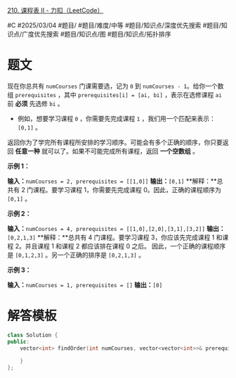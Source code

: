 [210. 课程表 II - 力扣（LeetCode）](https://leetcode.cn/problems/course-schedule-ii/description/)

#C #2025/03/04 #题目/ #题目/难度/中等 #题目/知识点/深度优先搜索 #题目/知识点/广度优先搜索 #题目/知识点/图 #题目/知识点/拓扑排序
# 题文

现在你总共有 `numCourses` 门课需要选，记为 `0` 到 `numCourses - 1`。给你一个数组 `prerequisites` ，其中 `prerequisites[i] = [ai, bi]` ，表示在选修课程 `ai` 前 **必须** 先选修 `bi` 。

- 例如，想要学习课程 `0` ，你需要先完成课程 `1` ，我们用一个匹配来表示：`[0,1]` 。

返回你为了学完所有课程所安排的学习顺序。可能会有多个正确的顺序，你只要返回 **任意一种** 就可以了。如果不可能完成所有课程，返回 **一个空数组** 。

**示例 1：**

**输入：**`numCourses = 2, prerequisites = [[1,0]]`
**输出：**`[0,1]`
**解释：**总共有 2 门课程。要学习课程 1，你需要先完成课程 0。因此，正确的课程顺序为 `[0,1]` 。

**示例 2：**

**输入：**`numCourses = 4, prerequisites = [[1,0],[2,0],[3,1],[3,2]]`
**输出：**`[0,2,1,3]`
**解释：**总共有 4 门课程。要学习课程 3，你应该先完成课程 1 和课程 2。并且课程 1 和课程 2 都应该排在课程 0 之后。
因此，一个正确的课程顺序是 `[0,1,2,3]` 。另一个正确的排序是 `[0,2,1,3]` 。

**示例 3：**

**输入：**`numCourses = 1, prerequisites = []`
**输出：**`[0]`

# 解答模板

```c++
class Solution {
public:
    vector<int> findOrder(int numCourses, vector<vector<int>>& prerequisites) {
        
    }
};
```
